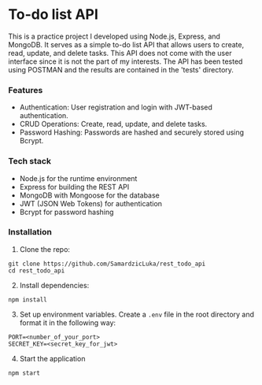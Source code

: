 # To-do list API
This is a practice project I developed using Node.js, Express, and MongoDB. It serves as a simple to-do list API that allows users to create, read, update, and delete tasks. This API does not come with the user interface since it is not the part of my interests. The API has been tested using POSTMAN and the results are contained in the 'tests' directory.


### Features
- Authentication: User registration and login with JWT-based authentication.
- CRUD Operations: Create, read, update, and delete tasks.
- Password Hashing: Passwords are hashed and securely stored using Bcrypt.

### Tech stack
- Node.js for the runtime environment
- Express for building the REST API
- MongoDB with Mongoose for the database
- JWT (JSON Web Tokens) for authentication
- Bcrypt for password hashing

### Installation
1. Clone the repo:
```console
git clone https://github.com/SamardzicLuka/rest_todo_api
cd rest_todo_api
```
2. Install dependencies:
```console
npm install
```
3. Set up environment variables. Create a `.env` file in the root directory and format it in the following way:
```.env
PORT=<number_of_your_port>
SECRET_KEY=<secret_key_for_jwt>
```
4. Start the application
```console
npm start
```
 
